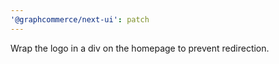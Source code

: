 ```yaml
---
'@graphcommerce/next-ui': patch
---
```


Wrap the logo in a div on the homepage to prevent redirection.
